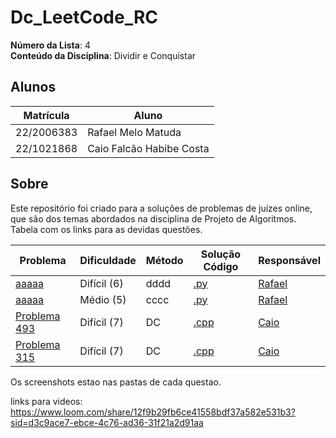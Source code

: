 # Dc_LeetCode_RC

**Número da Lista**: 4<br>
**Conteúdo da Disciplina**: Dividir e Conquistar<br>

## Alunos
|Matrícula | Aluno |
| -- | -- |
| 22/2006383 	  |  Rafael Melo Matuda |
| 22/1021868  |  Caio Falcão Habibe Costa |

## Sobre 
Este repositório foi criado para a soluções de problemas de juízes online, que são dos temas abordados na disciplina de Projeto de Algoritmos.
Tabela com os links para as devidas questões.

| Problema | Dificuldade | Método | Solução Código | Responsável                             |
| -------- | ----------- | ------ | -------------- | --------------------------------------- |
| [aaaaa](aaa) | Difícil (6) | dddd | [.py](.py) | [Rafael](https://github.com/rmatuda) |
| [aaaaa](bbbbbb) | Médio (5) | cccc | [.py](ddd) | [Rafael](https://github.com/rmatuda) |
| [Problema 493](https://leetcode.com/problems/reverse-pairs/description/) | Difícil (7) |DC | [.cpp](https://github.com/projeto-de-algoritmos-2025/DC_LeetCode_RC/blob/master/questao493/solve.cpp) | [Caio](https://github.com/caiohabibe) |
| [Problema 315](https://leetcode.com/problems/count-of-smaller-numbers-after-self/description/) | Difícil (7) |DC | [.cpp](https://github.com/projeto-de-algoritmos-2025/DC_LeetCode_RC/tree/master/questao315/solve.cpp) | [Caio](https://github.com/caiohabibe) |


Os screenshots estao nas pastas de cada questao.

links para videos:
https://www.loom.com/share/12f9b29fb6ce41558bdf37a582e531b3?sid=d3c9ace7-ebce-4c76-ad36-31f21a2d91aa






